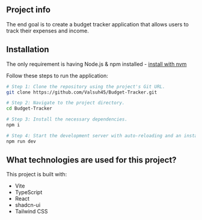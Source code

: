 ## Project info

The end goal is to create a budget tracker application that allows users to track their expenses and income.

## Installation

The only requirement is having Node.js & npm installed - [install with nvm](https://github.com/nvm-sh/nvm#installing-and-updating)

Follow these steps to run the application:

```sh
# Step 1: Clone the repository using the project's Git URL.
git clone https://github.com/Valsuh45/Budget-Tracker.git

# Step 2: Navigate to the project directory.
cd Budget-Tracker

# Step 3: Install the necessary dependencies.
npm i

# Step 4: Start the development server with auto-reloading and an instant preview.
npm run dev
```

## What technologies are used for this project?

This project is built with:

- Vite
- TypeScript
- React
- shadcn-ui
- Tailwind CSS
